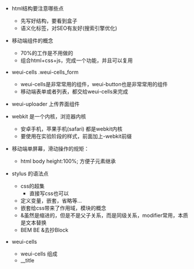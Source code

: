 #

- html结构要注意哪些点
  - 先写好结构，要看到盒子
  - 语义化标签，对SEO有友好(搜索引擎优化)

- 移动端组件的概念
  - 70%的工作是不用做的
  - 组合html+css+js，完成一个功能，并且可以复用
- weui-cells .weui-cells_form
  - weui-cells是非常常用的组件，weui-button也是非常常用的组件
  - 移动端表单或者列表，都交给weui-cells来完成
- weui-uploader 上传界面组件
- webkit 是一个内核，浏览器内核
  - 安卓手机，苹果手机(safari) 都是webkit内核
  - 要使用在实验阶段的样式，前面加上-webkit前缀
- 移动端单屏幕，滑动操作的规矩：
  - html body height:100%; 方便子元素继承

- stylus 的语法点
  - css的超集
    - 直接写css也可以
  - 定义变量，嵌套，省略等...
  - 嵌套给css带来了作用域，模块的概念
  - &虽然是缩进的，但是不是父子关系，而是同级关系，modifier常用，本质是文本替换
  - BEM BE &去抄Block

- weui-cells
  - weui-cells 组成
  - __title